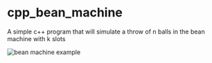 # cpp_bean_machine
A simple c++ program that will simulate a throw of n balls in the bean machine with k slots

![bean machine example](https://image.shutterstock.com/z/stock-vector-bean-machine-and-normal-distribution-with-red-gaussian-bell-curve-galton-box-also-quincunx-650754154.jpg)
